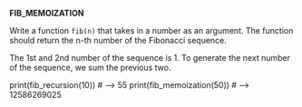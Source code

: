 **FIB_MEMOIZATION**

Write a function `fib(n)` that takes in a number as an argument. The function should return the n-th number of the Fibonacci sequence.

The 1st and 2nd number of the sequence is 1. To generate the next number of the sequence, we sum the previous two.

print(fib_recursion(10))        # --> 55
print(fib_memoization(50))      # --> 12586269025